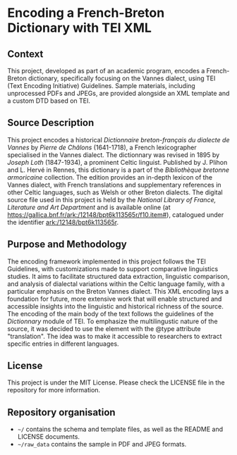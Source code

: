 # Encoding a French-Breton Dictionary with TEI XML

## Context

This project, developed as part of an academic program, encodes a French-Breton dictionary, specifically focusing on the Vannes dialect, using TEI (Text Encoding Initiative) Guidelines. Sample materials, including unprocessed PDFs and JPEGs, are provided alongside an XML template and a custom DTD based on TEI. 

## Source Description

This project encodes a historical *Dictionnaire breton-français du dialecte de Vannes* by *Pierre de Châlons* (1641-1718), a French lexicographer specialised in the Vannes dialect. The dictionnary was revised in 1895 by *Joseph Loth* (1847-1934), a prominent Celtic linguist. Published by J. Plihon and L. Hervé in Rennes, this dictionary is a part of the *Bibliothèque bretonne armoricaine* collection. The edition provides an in-depth lexicon of the Vannes dialect, with French translations and supplementary references in other Celtic languages, such as Welsh or other Breton dialects. The digital source file used in this project is held by the *National Library of France, Literature and Art Department* and is available online (at https://gallica.bnf.fr/ark:/12148/bpt6k113565r/f10.item#), catalogued under the identifier [ark:/12148/bpt6k113565r](http://catalogue.bnf.fr/ark:/12148/cb308355735).

## Purpose and Methodology

The encoding framework implemented in this project follows the TEI Guidelines, with customizations made to support comparative linguistics studies. It aims to facilitate structured data extraction, linguistic comparison, and analysis of dialectal variations within the Celtic language family, with a particular emphasis on the Breton Vannes dialect. This XML encoding lays a foundation for future, more extensive work that will enable structured and accessible insights into the linguistic and historical richness of the source. The encoding of the main body of the text follows the guidelines of the *Dictionnary* module of TEI. To emphasize the multilingustic nature of the source, it was decided to use the <cit> element with the @type attribute "translation". The idea was to make it accessible to researchers to extract specific entries in different languages. 

## License

This project is under the MIT License. Please check the LICENSE file in the repository for more information.

## Repository organisation
- `~/` contains the schema and template files, as well as the README and LICENSE documents.
- `~/raw_data` contains the sample in PDF and JPEG formats.
